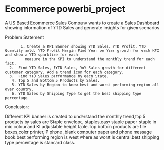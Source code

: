 # Ecommerce powerbi_project

A US Based Ecommerce Sales Company wants to create a Sales Dashboard showing information of YTD Sales and generate insights for given scenarios  

Problem Statement

           1. Create a KPI Banner showing YTD Sales, YTD Profit, YTD Quantity sold, YTD Profit Margin Find Year on Year growth for each KPI and show a YTD sparkline for each 
             measure in the KPI to understand the monthly trend for each fact.
	  2.  Find YTD Sales, PYTD Sales, YoY Sales growth for different customer category. Add a trend icon for each category.
	  3.  Find YTD Sales performance by each State.
	   4. Top 5 and Bottom 5 Products by Sales.
	   5. YTD Sales by Region to know best and worst performing region all over country.
	   6. YTD Sales by Shipping Type to get the best shipping type percentage.

Conclusion:
   
   Different KPI banner is created to understand the monthly trend,top 5 products by sales are Staple envelope, staples,easy staple paper, staple in mic colour and KI adjustable height table.Top bottom products are file boxes,color printer,IP phone ,blank computer paper and phone message book.best performing region is west where as worst is central.best shipping type percentage is standard class.



